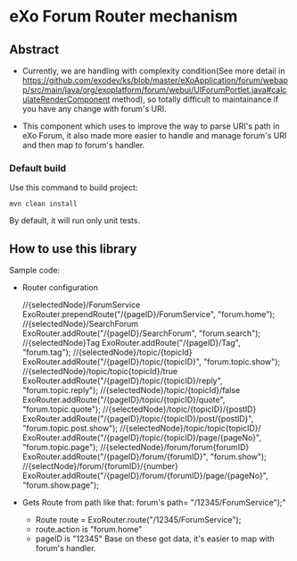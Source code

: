 # eXo Forum Router mechanism

## Abstract
  * Currently, we are handling with complexity condition(See more detail in https://github.com/exodev/ks/blob/master/eXoApplication/forum/webapp/src/main/java/org/exoplatform/forum/webui/UIForumPortlet.java#calculateRenderComponent method), so totally difficult to maintainance if you have any change with forum's URI.

  * This component which uses to improve the way to parse URI's path in eXo Forum, it also made more easier to handle and manage forum's URI and then map to forum's handler.

### Default build

Use this command to build project:

    mvn clean install

By default, it will run only unit tests.

## How to use this library

Sample code:
 * Router configuration

    //{selectedNode}/ForumService
    ExoRouter.prependRoute("/{pageID}/ForumService", "forum.home");
    //{selectedNode}/SearchForum
    ExoRouter.addRoute("/{pageID}/SearchForum", "forum.search");
    //{selectedNode}Tag
    ExoRouter.addRoute("/{pageID}/Tag", "forum.tag");
    //{selectedNode}/topic/{topicId}
    ExoRouter.addRoute("/{pageID}/topic/{topicID}", "forum.topic.show");
    //{selectedNode}/topic/topic{topicId}/true
    ExoRouter.addRoute("/{pageID}/topic/{topicID}/reply", "forum.topic.reply");
    //{selectedNode}/topic/{topicId}/false
    ExoRouter.addRoute("/{pageID}/topic/{topicID}/quote", "forum.topic.quote");
    //{selectedNode}/topic/{topicID}/{postID}
    ExoRouter.addRoute("/{pageID}/topic/{topicID}/post/{postID}", "forum.topic.post.show");
    //{selectedNode}/topic/topic{topicID}/
    ExoRouter.addRoute("/{pageID}/topic/{topicID}/page/{pageNo}", "forum.topic.page");
    //{selectedNode}/forum/forum{forumID}
    ExoRouter.addRoute("/{pageID}/forum/{forumID}", "forum.show");
    //{selectNode}/forum/{forumID}/{number}
    ExoRouter.addRoute("/{pageID}/forum/{forumID}/page/{pageNo}", "forum.show.page");

  * Gets Route from path like that: forum's path= "/12345/ForumService");"
    + Route route = ExoRouter.route("/12345/ForumService");
    + route.action is "forum.home"
    + pageID is "12345"
   Base on these got data, it's easier to map with forum's handler.



